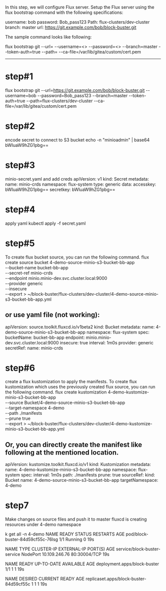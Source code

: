 In this step, we will configure Flux server.
Setup the Flux server using the flux bootstrap command with the following specifications:

username: bob
password: Bob_pass123
Path: flux-clusters/dev-cluster
branch: master
url: https://git.example.com/bob/block-buster.git


The sample command looks like following:

flux bootstrap git --url=<url> --username=<> --password=<> --branch=master --token-auth=true --path=<path> --ca-file=/var/lib/gitea/custom/cert.pem

---
# step#1
flux bootstrap git --url=https://git.example.com/bob/block-buster.git --username=bob --password=Bob_pass123 --branch=master --token-auth=true --path=flux-clusters/dev-cluster --ca-file=/var/lib/gitea/custom/cert.pem

# step#2
encode secret to connect to S3 bucket
echo -n "minioadmin" | base64
bWluaW9hZG1pbg==

# step#3
minio-secret.yaml and add creds
apiVersion: v1
kind: Secret
metadata:
  name: minio-crds
  namespace: flux-system
type: generic
data:
  accesskey: bWluaW9hZG1pbg==
  secretkey: bWluaW9hZG1pbg==

# step#4
apply yaml
kubectl apply -f secret.yaml


# step#5
To create flux bucket source, you can run the following command.
flux create source bucket 4-demo-source-minio-s3-bucket-bb-app \
  --bucket-name bucket-bb-app \
  --secret-ref minio-crds \
  --endpoint minio.minio-dev.svc.cluster.local:9000  \
  --provider generic \
  --insecure \
  --export > ~/block-buster/flux-clusters/dev-cluster/4-demo-source-minio-s3-bucket-bb-app.yml

or use yaml file (not working):
---
apiVersion: source.toolkit.fluxcd.io/v1beta2
kind: Bucket
metadata:
  name: 4-demo-source-minio-s3-bucket-bb-app
  namespace: flux-system
spec:
  bucketName: bucket-bb-app
  endpoint: minio.minio-dev.svc.cluster.local:9000
  insecure: true
  interval: 1m0s
  provider: generic
  secretRef:
    name: minio-crds

# step#6
create a flux kustomization to apply the manifests.
To create flux kustomization which uses the previously created flux source, you can run the following command.
flux create kustomization 4-demo-kustomize-minio-s3-bucket-bb-app \
  --source Bucket/4-demo-source-minio-s3-bucket-bb-app \
  --target-namespace 4-demo \
  --path ./manifests \
  --prune true \
  --export > ~/block-buster/flux-clusters/dev-cluster/4-demo-kustomize-minio-s3-bucket-bb-app.yml


Or, you can directly create the manifest like following at the mentioned location.
---
apiVersion: kustomize.toolkit.fluxcd.io/v1
kind: Kustomization
metadata:
  name: 4-demo-kustomize-minio-s3-bucket-bb-app
  namespace: flux-system
spec:
  interval: 1m0s
  path: ./manifests
  prune: true
  sourceRef:
    kind: Bucket
    name: 4-demo-source-minio-s3-bucket-bb-app
  targetNamespace: 4-demo

# step7
Make changes on source files and push it to master
fluxcd is creating resources under 4-demo namespace

k get all -n 4-demo
NAME                                READY   STATUS    RESTARTS   AGE
pod/block-buster-84d59cf55c-76lsg   1/1     Running   0          19s

NAME                           TYPE       CLUSTER-IP      EXTERNAL-IP   PORT(S)        AGE
service/block-buster-service   NodePort   10.109.246.76   <none>        80:30004/TCP   19s

NAME                           READY   UP-TO-DATE   AVAILABLE   AGE
deployment.apps/block-buster   1/1     1            1           19s

NAME                                      DESIRED   CURRENT   READY   AGE
replicaset.apps/block-buster-84d59cf55c   1         1         1       19s


